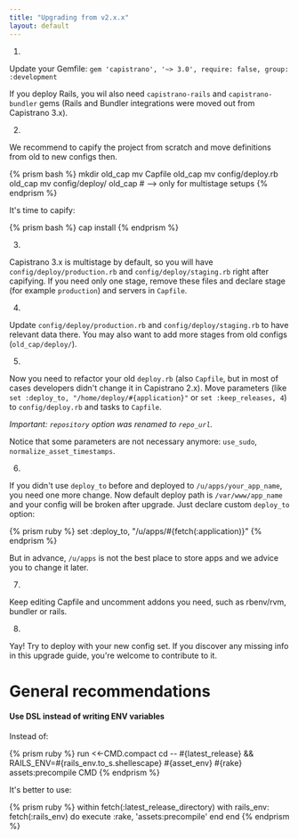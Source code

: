 ```yaml
---
title: "Upgrading from v2.x.x"
layout: default
---
```


1.
  Update your Gemfile: `gem 'capistrano', '~> 3.0', require: false, group: :development`


  If you deploy Rails, you wil also need `capistrano-rails` and `capistrano-bundler` gems (Rails and Bundler integrations were moved out from Capistrano 3.x).

2.
  We recommend to capify the project from scratch and move definitions from old to new configs then.

  {% prism bash %}
    mkdir old_cap
    mv Capfile old_cap
    mv config/deploy.rb old_cap
    mv config/deploy/ old_cap # --> only for multistage setups
  {% endprism %}

  It's time to capify:

  {% prism bash %}
    cap install
  {% endprism %}

3.
  Capistrano 3.x is multistage by default, so you will have `config/deploy/production.rb` and `config/deploy/staging.rb` right after capifying.
  If you need only one stage, remove these files and declare stage (for example `production`) and servers in `Capfile`.

4.
  Update `config/deploy/production.rb` and `config/deploy/staging.rb` to have relevant data there. You may also want to add more stages from old configs (`old_cap/deploy/`).

5.
  Now you need to refactor your old `deploy.rb` (also `Capfile`, but in most of cases developers didn't change it in Capistrano 2.x). Move parameters (like `set :deploy_to, "/home/deploy/#{application}"` or `set :keep_releases, 4`) to `config/deploy.rb` and tasks to `Capfile`.

  *Important: `repository` option was renamed to `repo_url`.*


  Notice that some parameters are not necessary anymore: `use_sudo`, `normalize_asset_timestamps`.

6.
  If you didn't use `deploy_to` before and deployed to `/u/apps/your_app_name`, you need one more change. Now default deploy path is `/var/www/app_name` and your config will be broken after upgrade. Just declare custom `deploy_to` option:

  {% prism ruby %}
    set :deploy_to, "/u/apps/#{fetch(:application)}"
  {% endprism %}

  But in advance, `/u/apps` is not the best place to store apps and we advice you to change it later.

7.
  Keep editing Capfile and uncomment addons you need, such as rbenv/rvm, bundler or rails.

8.
  Yay! Try to deploy with your new config set. If you discover any missing info in this upgrade guide, you're welcome to contribute to it.

# General recommendations

#### Use DSL instead of writing ENV variables

Instead of:

{% prism ruby %}
  run <<-CMD.compact
    cd -- #{latest_release} &&
    RAILS_ENV=#{rails_env.to_s.shellescape} #{asset_env} #{rake} assets:precompile
  CMD
{% endprism %}

It's better to use:

{% prism ruby %}
  within fetch(:latest_release_directory)
    with rails_env: fetch(:rails_env) do
      execute :rake, 'assets:precompile'
    end
  end
{% endprism %}
